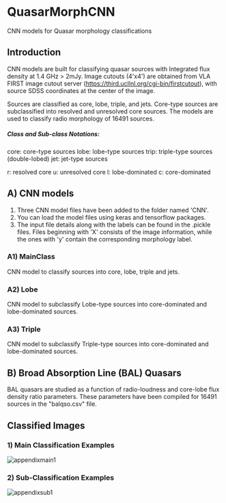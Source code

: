 # QuasarMorphCNN
CNN models for Quasar morphology classifications


## Introduction
CNN models are built for classifying quasar sources with Integrated flux density at 1.4 GHz > 2mJy. Image cutouts (4'x4') are obtained from VLA FIRST image cutout server (https://third.ucllnl.org/cgi-bin/firstcutout), with source SDSS coordinates at the center of the image. 

Sources are classified as core, lobe, triple, and jets. Core-type sources are subclassified into resolved and unresolved core sources. The models are used to classify radio morphology of 16491 sources.

##### Class and Sub-class Notations:
core: core-type sources
lobe: lobe-type sources
trip: triple-type sources (double-lobed)
jet: jet-type sources

r: resolved core
u: unresolved core
l: lobe-dominated 
c: core-dominated

## A) CNN models
1. Three CNN model files have been added to the folder named 'CNN'.
2. You can load the model files using keras and tensorflow packages.
3. The input file details along with the labels can be found in the .pickle files. Files beginning with 'X' consists of the image information, while the ones with 'y' contain the corresponding morphology label.

### A1) MainClass
CNN model to classify sources into core, lobe, triple and jets. 
### A2) Lobe
CNN model to subclassify Lobe-type sources into core-dominated and lobe-dominated sources.
### A3) Triple
CNN model to subclassify Triple-type sources into core-dominated and lobe-dominated sources.


## B) Broad Absorption Line (BAL) Quasars 
BAL quasars are studied as a function of radio-loudness and core-lobe flux density ratio parameters. These parameters have been compiled for 16491 sources in the "balqso.csv" file.


## Classified Images

### 1) Main Classification Examples
![appendixmain1](https://user-images.githubusercontent.com/78647966/134183473-0cac426f-30a8-4559-a3f9-21433088ebea.png)

### 2) Sub-Classification Examples
![appendixsub1](https://user-images.githubusercontent.com/78647966/134183485-e581d657-2fcd-45d7-8197-183c671b52bb.png)
